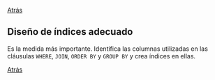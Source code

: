 
<a href='s30_mitigar_impacto.md'>Atrás</a>

## Diseño de índices adecuado

Es la medida más importante. Identifica las columnas utilizadas en las cláusulas `WHERE`, `JOIN`, `ORDER BY` y `GROUP BY` y crea índices en ellas.

<a href='s30_mitigar_impacto.md'>Atrás</a>
